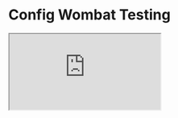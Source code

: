 # Config Wombat Testing

<iframe src="https://adonm.github.io/config-wombat/?embed=true" allowfullscreen></iframe>
